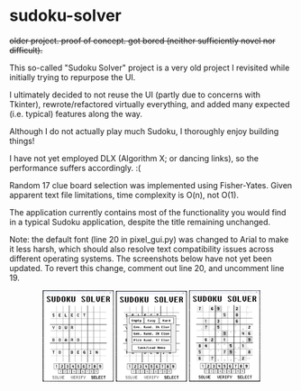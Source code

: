 # sudoku-solver

~~older project. proof of concept. got bored (neither sufficiently novel nor difficult).~~

This so-called "Sudoku Solver" project is a very old project I revisited while initially trying to repurpose the UI.

I ultimately decided to not reuse the UI (partly due to concerns with Tkinter), rewrote/refactored virtually everything, and added many expected (i.e. typical) features along the way.

Although I do not actually play much Sudoku, I thoroughly enjoy building things!

I have not yet employed DLX (Algorithm X; or dancing links), so the performance suffers accordingly. :(

Random 17 clue board selection was implemented using Fisher-Yates. Given apparent text file limitations, time complexity is O(n), not O(1).

The application currently contains most of the functionality you would find in a typical Sudoku application, despite the title remaining unchanged.

Note: the default font (line 20 in pixel_gui.py) was changed to Arial to make it less harsh, which should also resolve text compatibility issues across different operating systems. The screenshots below have not yet been updated. To revert this change, comment out line 20, and uncomment line 19.

<div align="center">
    <img width="25%" src="https://github.com/scott-sattler/sudoku-solver/blob/58a964767b7cfa62e57f8bbf8a735fd21e658af4/screenshots/readme_image_1.png">
    <img width="25%" src="https://github.com/scott-sattler/sudoku-solver/blob/bad2818cfa2013f85590909518c9cade73421963/screenshots/readme_image_2.png">
    <img width="25%" src="https://github.com/scott-sattler/sudoku-solver/blob/58a964767b7cfa62e57f8bbf8a735fd21e658af4/screenshots/readme_image_3.png">
</div>
